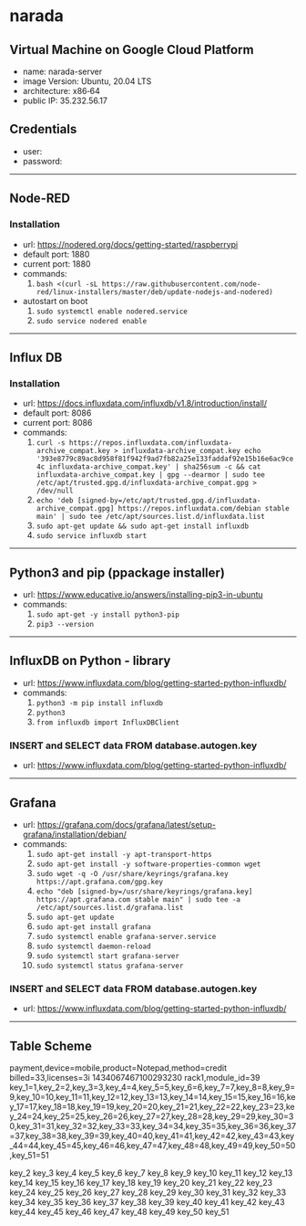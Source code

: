 # narada

## Virtual Machine on Google Cloud Platform
- name: narada-server 
- image Version: Ubuntu, 20.04 LTS
- architecture: x86‑64
- public IP: 35.232.56.17

## Credentials
- user: 
- password:

---

## Node-RED

### Installation
- url: https://nodered.org/docs/getting-started/raspberrypi
- default port: 1880
- current port: 1880
- commands:
  1. `bash <(curl -sL https://raw.githubusercontent.com/node-red/linux-installers/master/deb/update-nodejs-and-nodered)`
- autostart on boot
  1. `sudo systemctl enable nodered.service`
  2. `sudo service nodered enable`

---

## Influx DB

### Installation
- url: https://docs.influxdata.com/influxdb/v1.8/introduction/install/
- default port: 8086
- current port: 8086
- commands:
  1. `curl -s https://repos.influxdata.com/influxdata-archive_compat.key > influxdata-archive_compat.key
echo '393e8779c89ac8d958f81f942f9ad7fb82a25e133faddaf92e15b16e6ac9ce4c influxdata-archive_compat.key' | sha256sum -c && cat influxdata-archive_compat.key | gpg --dearmor | sudo tee /etc/apt/trusted.gpg.d/influxdata-archive_compat.gpg > /dev/null`
  2. `echo 'deb [signed-by=/etc/apt/trusted.gpg.d/influxdata-archive_compat.gpg] https://repos.influxdata.com/debian stable main' | sudo tee /etc/apt/sources.list.d/influxdata.list`
  3. `sudo apt-get update && sudo apt-get install influxdb`
  4. `sudo service influxdb start`

---

## Python3 and pip (ppackage installer)
- url: https://www.educative.io/answers/installing-pip3-in-ubuntu
- commands:
  1. `sudo apt-get -y install python3-pip`
  2. `pip3 --version`

---

## InfluxDB on Python - library
- url: https://www.influxdata.com/blog/getting-started-python-influxdb/
- commands:
  1. `python3 -m pip install influxdb`
  2. `python3`
  3. `from influxdb import InfluxDBClient`
  
 ### INSERT and SELECT data FROM database.autogen.key
 - url: https://www.influxdata.com/blog/getting-started-python-influxdb/

---

## Grafana
- url: https://grafana.com/docs/grafana/latest/setup-grafana/installation/debian/
- commands:
  1. `sudo apt-get install -y apt-transport-https`
  2. `sudo apt-get install -y software-properties-common wget`
  3. `sudo wget -q -O /usr/share/keyrings/grafana.key https://apt.grafana.com/gpg.key`
  4. `echo "deb [signed-by=/usr/share/keyrings/grafana.key] https://apt.grafana.com stable main" | sudo tee -a /etc/apt/sources.list.d/grafana.list`
  5. `sudo apt-get update`
  6. `sudo apt-get install grafana`
  7. `sudo systemctl enable grafana-server.service`
  8. `sudo systemctl daemon-reload`
  9. `sudo systemctl start grafana-server`
  10. `sudo systemctl status grafana-server`
  
 ### INSERT and SELECT data FROM database.autogen.key
 - url: https://www.influxdata.com/blog/getting-started-python-influxdb/

---

## Table Scheme
payment,device=mobile,product=Notepad,method=credit billed=33,licenses=3i 1434067467100293230
rack1,module_id=39 key_1=1,key_2=2,key_3=3,key_4=4,key_5=5,key_6=6,key_7=7,key_8=8,key_9=9,key_10=10,key_11=11,key_12=12,key_13=13,key_14=14,key_15=15,key_16=16,key_17=17,key_18=18,key_19=19,key_20=20,key_21=21,key_22=22,key_23=23,key_24=24,key_25=25,key_26=26,key_27=27,key_28=28,key_29=29,key_30=30,key_31=31,key_32=32,key_33=33,key_34=34,key_35=35,key_36=36,key_37=37,key_38=38,key_39=39,key_40=40,key_41=41,key_42=42,key_43=43,key_44=44,key_45=45,key_46=46,key_47=47,key_48=48,key_49=49,key_50=50,key_51=51


key_2	key_3	key_4	key_5	key_6	key_7	key_8	key_9	key_10	key_11	key_12	key_13	key_14	key_15	key_16	key_17	key_18	key_19	key_20	key_21	key_22	key_23	key_24	key_25	key_26	key_27	key_28	key_29	key_30	key_31	key_32	key_33	key_34	key_35	key_36	key_37	key_38	key_39	key_40	key_41	key_42	key_43	key_44	key_45	key_46	key_47	key_48	key_49	key_50	key_51
 
